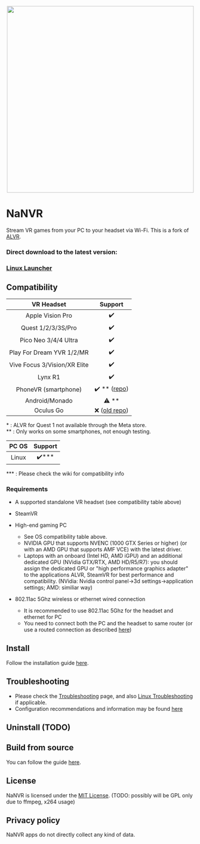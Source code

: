 <p align="center"> <img width="500" src="resources/ALVR-Grey.svg"/> </p>

# NaNVR

<!-- [![badge-discord][]][link-discord] [![badge-matrix][]][link-matrix] [![badge-opencollective][]][link-opencollective] -->

Stream VR games from your PC to your headset via Wi-Fi.
This is a fork of [ALVR](https://github.com/nanvr/NANVR).

### Direct download to the latest version:
### [Linux Launcher](https://github.com/nanvr/NANVR/releases/latest/download/alvr_launcher_linux.tar.gz)

## Compatibility

|          VR Headset          |                                        Support                                         |
| :--------------------------: | :------------------------------------------------------------------------------------: |
|       Apple Vision Pro       |    :heavy_check_mark:     |
|      Quest 1/2/3/3S/Pro      | :heavy_check_mark: |
|     Pico Neo 3/4/4 Ultra     |                                   :heavy_check_mark:                                   |
|    Play For Dream YVR 1/2/MR |                                   :heavy_check_mark:                                   |
| Vive Focus 3/Vision/XR Elite |                                   :heavy_check_mark:                                   |
|           Lynx R1            |                                   :heavy_check_mark:                                   |
|     PhoneVR (smartphone)     |     :heavy_check_mark: ** ([repo](https://github.com/PhoneVR-Developers/PhoneVR))      |
|        Android/Monado        |                                      :warning: **                                      |
|          Oculus Go           |                 :x: ([old repo](https://github.com/polygraphene/ALVR))                 |

\* : ALVR for Quest 1 not available through the Meta store.  
\** : Only works on some smartphones, not enough testing.  

|     PC OS      |                                    Support                                    |
| :------------: | :---------------------------------------------------------------------------: |
|     Linux      |                             :heavy_check_mark:***                             |

\*** : Please check the wiki for compatibility info

### Requirements

-   A supported standalone VR headset (see compatibility table above)

-   SteamVR

-   High-end gaming PC
    -   See OS compatibility table above.
    -   NVIDIA GPU that supports NVENC (1000 GTX Series or higher) (or with an AMD GPU that supports AMF VCE) with the latest driver.
    -   Laptops with an onboard (Intel HD, AMD iGPU) and an additional dedicated GPU (NVidia GTX/RTX, AMD HD/R5/R7): you should assign the dedicated GPU or "high performance graphics adapter" to the applications ALVR, SteamVR for best performance and compatibility. (NVidia: Nvidia control panel->3d settings->application settings; AMD: similiar way)

-   802.11ac 5Ghz wireless or ethernet wired connection
    -   It is recommended to use 802.11ac 5Ghz for the headset and ethernet for PC
    -   You need to connect both the PC and the headset to same router (or use a routed connection as described [here](https://github.com/nanvr/NANVR/wiki/ALVR-v14-and-Above))

## Install

Follow the installation guide [here](https://github.com/nanvr/NANVR/wiki/Installation-guide).

## Troubleshooting

-   Please check the [Troubleshooting](https://github.com/nanvr/NANVR/wiki/Troubleshooting) page, and also [Linux Troubleshooting](https://github.com/nanvr/NANVR/wiki/Linux-Troubleshooting) if applicable.
-   Configuration recommendations and information may be found [here](https://github.com/nanvr/NANVR/wiki/Information-and-Recommendations)

## Uninstall (TODO)

## Build from source

You can follow the guide [here](https://github.com/nanvr/NANVR/wiki/Building-From-Source).

## License

NaNVR is licensed under the [MIT License](LICENSE). (TODO: possibly will be GPL only due to ffmpeg, x264 usage)

## Privacy policy

NaNVR apps do not directly collect any kind of data.

<!-- ## Donate

If you want to support this project you can make a donation to our [Open Source Collective account](https://opencollective.com/alvr).

[badge-discord]: https://img.shields.io/discord/720612397580025886?style=for-the-badge&logo=discord&color=5865F2 "Join us on Discord"
[link-discord]: https://discord.gg/ALVR
[badge-matrix]: https://img.shields.io/static/v1?label=chat&message=%23alvr&style=for-the-badge&logo=matrix&color=blueviolet "Join us on Matrix"
[link-matrix]: https://matrix.to/#/#alvr:ckie.dev?via=ckie.dev
[badge-opencollective]: https://img.shields.io/opencollective/all/alvr?style=for-the-badge&logo=opencollective&color=79a3e6 "Donate"
[link-opencollective]: https://opencollective.com/alvr -->
